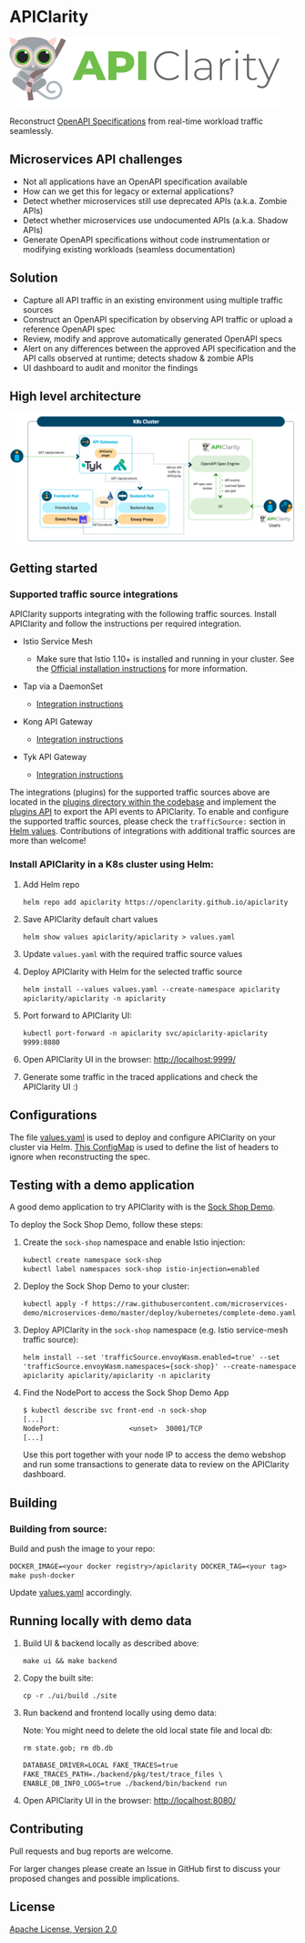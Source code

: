 # APIClarity

![APIClarity](API_clarity.svg "APIClarity")

Reconstruct [OpenAPI Specifications](https://spec.openapis.org/oas/latest.html)
from real-time workload traffic seamlessly.

## Microservices API challenges

- Not all applications have an OpenAPI specification available
- How can we get this for legacy or external applications?
- Detect whether microservices still use deprecated APIs (a.k.a. Zombie APIs)
- Detect whether microservices use undocumented APIs (a.k.a. Shadow APIs)
- Generate OpenAPI specifications without code instrumentation or
  modifying existing workloads (seamless documentation)

## Solution

- Capture all API traffic in an existing environment using multiple traffic sources
- Construct an OpenAPI specification by observing API traffic or upload a
  reference OpenAPI spec
- Review, modify and approve automatically generated OpenAPI specs
- Alert on any differences between the approved API specification and the API
  calls observed at runtime; detects shadow & zombie APIs
- UI dashboard to audit and monitor the findings

## High level architecture

![High level architecture](diagram.jpg "High level architecture")


## Getting started

### Supported traffic source integrations
APIClarity supports integrating with the following traffic sources. Install APIClarity and follow the instructions per required integration.

* Istio Service Mesh
  * Make sure that Istio 1.10+ is installed and running in your cluster.
  See the [Official installation instructions](https://istio.io/latest/docs/setup/getting-started/#install)
  for more information.

* Tap via a DaemonSet
  * [Integration instructions](https://github.com/openclarity/apiclarity/tree/master/plugins/taper)

* Kong API Gateway
  * [Integration instructions](https://github.com/openclarity/apiclarity/tree/master/plugins/gateway/kong)

* Tyk API Gateway
  * [Integration instructions](https://github.com/openclarity/apiclarity/tree/master/plugins/gateway/tyk)

The integrations (plugins) for the supported traffic sources above are located in the [plugins directory within the codebase](https://github.com/openclarity/apiclarity/tree/master/plugins) and implement the [plugins API](https://github.com/openclarity/apiclarity/tree/master/plugins/api) to export the API events to APIClarity. To enable and configure the supported traffic sources, please check the ```trafficSource:``` section in [Helm values](https://github.com/openclarity/apiclarity/blob/master/charts/apiclarity/values.yaml).
Contributions of integrations with additional traffic sources are more than welcome!

### Install APIClarity in a K8s cluster using Helm:

1. Add Helm repo

   ```shell
   helm repo add apiclarity https://openclarity.github.io/apiclarity
   ```
2. Save APIClarity default chart values
    ```shell
    helm show values apiclarity/apiclarity > values.yaml
    ```

3. Update `values.yaml` with the required traffic source values

4. Deploy APIClarity with Helm for the selected traffic source

   ```shell
   helm install --values values.yaml --create-namespace apiclarity apiclarity/apiclarity -n apiclarity
   ```

3. Port forward to APIClarity UI:

   ```shell
   kubectl port-forward -n apiclarity svc/apiclarity-apiclarity 9999:8080
   ```

4. Open APIClarity UI in the browser: <http://localhost:9999/>
5. Generate some traffic in the traced applications and check the APIClarity UI :)

## Configurations

The file [values.yaml](https://github.com/openclarity/apiclarity/blob/master/charts/apiclarity/values.yaml) is used to deploy and configure APIClarity on your cluster via Helm.
[This ConfigMap](https://github.com/openclarity/apiclarity/blob/master/charts/apiclarity/templates/configmap.yaml) is used to define the list of headers to ignore when reconstructing the spec.

## Testing with a demo application

A good demo application to try APIClarity with is the [Sock Shop Demo](https://microservices-demo.github.io/).

To deploy the Sock Shop Demo, follow these steps:

1. Create the `sock-shop` namespace and enable Istio injection:

   ```shell
   kubectl create namespace sock-shop
   kubectl label namespaces sock-shop istio-injection=enabled
   ```

2. Deploy the Sock Shop Demo to your cluster:

   ```shell
   kubectl apply -f https://raw.githubusercontent.com/microservices-demo/microservices-demo/master/deploy/kubernetes/complete-demo.yaml
   ```

3. Deploy APIClarity in the `sock-shop` namespace (e.g. Istio service-mesh traffic source):

   ```shell
   helm install --set 'trafficSource.envoyWasm.enabled=true' --set 'trafficSource.envoyWasm.namespaces={sock-shop}' --create-namespace apiclarity apiclarity/apiclarity -n apiclarity
   ```

4. Find the NodePort to access the Sock Shop Demo App

   ```shell
   $ kubectl describe svc front-end -n sock-shop
   [...]
   NodePort:                 <unset>  30001/TCP
   [...]
   ```

   Use this port together with your node IP to access the demo webshop and run
   some transactions to generate data to review on the APIClarity dashboard.

## Building

### Building from source:
Build and push the image to your repo:

```shell
DOCKER_IMAGE=<your docker registry>/apiclarity DOCKER_TAG=<your tag> make push-docker
```
Update [values.yaml](https://github.com/openclarity/apiclarity/blob/master/charts/apiclarity/values.yaml) accordingly.

## Running locally with demo data

1. Build UI & backend locally as described above:

   ```shell
   make ui && make backend
   ```

2. Copy the built site:

   ```shell
   cp -r ./ui/build ./site
   ```

3. Run backend and frontend locally using demo data:
   
   Note: You might need to delete the old local state file and local db:
   ```shell
   rm state.gob; rm db.db
   ```
   ```shell
   DATABASE_DRIVER=LOCAL FAKE_TRACES=true FAKE_TRACES_PATH=./backend/pkg/test/trace_files \
   ENABLE_DB_INFO_LOGS=true ./backend/bin/backend run
   ```

4. Open APIClarity UI in the browser: <http://localhost:8080/>

## Contributing

Pull requests and bug reports are welcome.

For larger changes please create an Issue in GitHub first to discuss your
proposed changes and possible implications.

## License

[Apache License, Version 2.0](https://www.apache.org/licenses/LICENSE-2.0)
